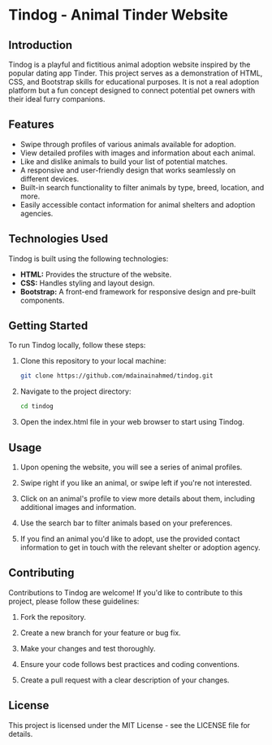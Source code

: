 # Tindog - Animal Tinder Website

## Introduction

Tindog is a playful and fictitious animal adoption website inspired by the popular dating app Tinder. This project serves as a demonstration of HTML, CSS, and Bootstrap skills for educational purposes. It is not a real adoption platform but a fun concept designed to connect potential pet owners with their ideal furry companions.

## Features

- Swipe through profiles of various animals available for adoption.
- View detailed profiles with images and information about each animal.
- Like and dislike animals to build your list of potential matches.
- A responsive and user-friendly design that works seamlessly on different devices.
- Built-in search functionality to filter animals by type, breed, location, and more.
- Easily accessible contact information for animal shelters and adoption agencies.

## Technologies Used

Tindog is built using the following technologies:

- **HTML:** Provides the structure of the website.
- **CSS:** Handles styling and layout design.
- **Bootstrap:** A front-end framework for responsive design and pre-built components.

## Getting Started

To run Tindog locally, follow these steps:

1. Clone this repository to your local machine:

   ```bash
   git clone https://github.com/mdainainahmed/tindog.git

2. Navigate to the project directory:

   ```bash
   cd tindog

3. Open the index.html file in your web browser to start using Tindog.

## Usage
1. Upon opening the website, you will see a series of animal profiles.

1. Swipe right if you like an animal, or swipe left if you're not interested.

1. Click on an animal's profile to view more details about them, including additional images and information.

1. Use the search bar to filter animals based on your preferences.

1. If you find an animal you'd like to adopt, use the provided contact information to get in touch with the relevant shelter or adoption agency.


## Contributing
Contributions to Tindog are welcome! If you'd like to contribute to this project, please follow these guidelines:

1. Fork the repository.

1. Create a new branch for your feature or bug fix.

1. Make your changes and test thoroughly.

1. Ensure your code follows best practices and coding conventions.

1. Create a pull request with a clear description of your changes.

## License
This project is licensed under the MIT License - see the LICENSE file for details.
